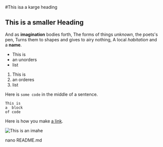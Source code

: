 #This isa a karge heading
## This is a smaller Heading

And as **imagination** bodies forth,
The forms of things *unknown*, the poets's pen,
Turns them to shapes and gives to airy nothing,
A local *habitation* and a **name**.

- This is
- an unorders
- list


1. This is 
2. an orderes
3. list

Here is `some code` in the middle of a sentence.

``` 
This is 
a  block
of code
```

Here is how you make [a link](https://www.wikipedia.org/).

![This is an imahe](https://githum.com/yihui/xaringan/releases/download/v0.02/karl-moustache.jpg)

nano README.md

